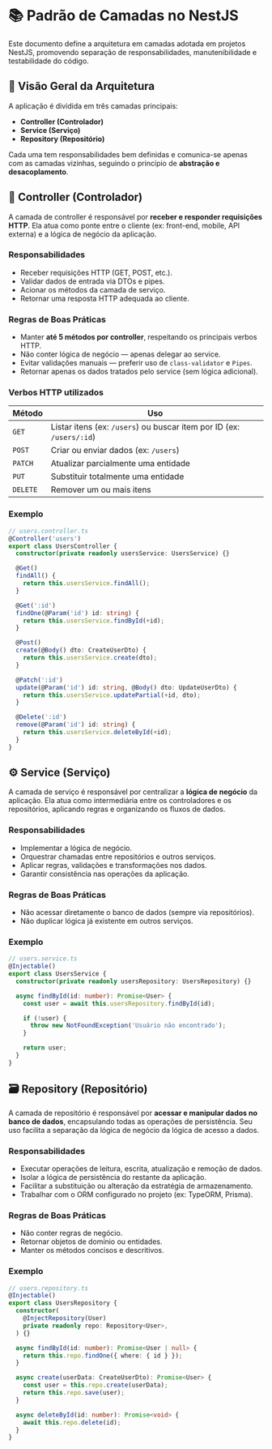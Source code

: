 # 📚 Padrão de Camadas no NestJS

Este documento define a arquitetura em camadas adotada em projetos NestJS, promovendo separação de responsabilidades, manutenibilidade e testabilidade do código.

## 🧱 Visão Geral da Arquitetura

A aplicação é dividida em três camadas principais:

- **Controller (Controlador)**  
- **Service (Serviço)**
- **Repository (Repositório)**

Cada uma tem responsabilidades bem definidas e comunica-se apenas com as camadas vizinhas, seguindo o princípio de **abstração e desacoplamento**.


## 🧭 Controller (Controlador)

A camada de controller é responsável por **receber e responder requisições HTTP**. Ela atua como ponte entre o cliente (ex: front-end, mobile, API externa) e a lógica de negócio da aplicação.

### Responsabilidades

- Receber requisições HTTP (GET, POST, etc.).
- Validar dados de entrada via DTOs e pipes.
- Acionar os métodos da camada de serviço.
- Retornar uma resposta HTTP adequada ao cliente.

### Regras de Boas Práticas

- Manter **até 5 métodos por controller**, respeitando os principais verbos HTTP.
- Não conter lógica de negócio — apenas delegar ao service.
- Evitar validações manuais — preferir uso de `class-validator` e `Pipes`.
- Retornar apenas os dados tratados pelo service (sem lógica adicional).

### Verbos HTTP utilizados

| Método  | Uso                                                                 |
|---------|----------------------------------------------------------------------|
| `GET`   | Listar itens (ex: `/users`) ou buscar item por ID (ex: `/users/:id`)|
| `POST`  | Criar ou enviar dados (ex: `/users`)                                 |
| `PATCH` | Atualizar parcialmente uma entidade                                  |
| `PUT`   | Substituir totalmente uma entidade                                   |
| `DELETE`| Remover um ou mais itens                                             |

### Exemplo

```ts
// users.controller.ts
@Controller('users')
export class UsersController {
  constructor(private readonly usersService: UsersService) {}

  @Get()
  findAll() {
    return this.usersService.findAll();
  }

  @Get(':id')
  findOne(@Param('id') id: string) {
    return this.usersService.findById(+id);
  }

  @Post()
  create(@Body() dto: CreateUserDto) {
    return this.usersService.create(dto);
  }

  @Patch(':id')
  update(@Param('id') id: string, @Body() dto: UpdateUserDto) {
    return this.usersService.updatePartial(+id, dto);
  }

  @Delete(':id')
  remove(@Param('id') id: string) {
    return this.usersService.deleteById(+id);
  }
}
```

## ⚙️ Service (Serviço)

A camada de serviço é responsável por centralizar a **lógica de negócio** da aplicação. Ela atua como intermediária entre os controladores e os repositórios, aplicando regras e organizando os fluxos de dados.

### Responsabilidades

- Implementar a lógica de negócio.
- Orquestrar chamadas entre repositórios e outros serviços.
- Aplicar regras, validações e transformações nos dados.
- Garantir consistência nas operações da aplicação.

### Regras de Boas Práticas

- Não acessar diretamente o banco de dados (sempre via repositórios).
- Não duplicar lógica já existente em outros serviços.

### Exemplo

```ts
// users.service.ts
@Injectable()
export class UsersService {
  constructor(private readonly usersRepository: UsersRepository) {}

  async findById(id: number): Promise<User> {
    const user = await this.usersRepository.findById(id);

    if (!user) {
      throw new NotFoundException('Usuário não encontrado');
    }

    return user;
  }
}
```

## 🗃️ Repository (Repositório)

A camada de repositório é responsável por **acessar e manipular dados no banco de dados**, encapsulando todas as operações de persistência. Seu uso facilita a separação da lógica de negócio da lógica de acesso a dados.

### Responsabilidades

- Executar operações de leitura, escrita, atualização e remoção de dados.
- Isolar a lógica de persistência do restante da aplicação.
- Facilitar a substituição ou alteração da estratégia de armazenamento.
- Trabalhar com o ORM configurado no projeto (ex: TypeORM, Prisma).

### Regras de Boas Práticas

- Não conter regras de negócio.
- Retornar objetos de domínio ou entidades.
- Manter os métodos concisos e descritivos.

### Exemplo

```ts
// users.repository.ts
@Injectable()
export class UsersRepository {
  constructor(
    @InjectRepository(User)
    private readonly repo: Repository<User>,
  ) {}

  async findById(id: number): Promise<User | null> {
    return this.repo.findOne({ where: { id } });
  }

  async create(userData: CreateUserDto): Promise<User> {
    const user = this.repo.create(userData);
    return this.repo.save(user);
  }

  async deleteById(id: number): Promise<void> {
    await this.repo.delete(id);
  }
}
```